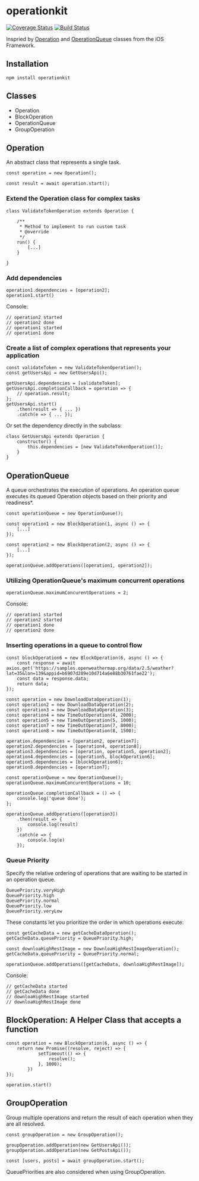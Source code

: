 # operationkit

[![Coverage Status](https://coveralls.io/repos/github/dannyYassine/operationkit/badge.svg?branch=master)](https://coveralls.io/github/dannyYassine/operationkit?branch=master)
[![Build Status](https://travis-ci.org/dannyYassine/operationkit.svg?branch=master)](https://travis-ci.org/dannyYassine/operationkit)

Inspried by [Operation](https://developer.apple.com/documentation/foundation/operation) and [OperationQueue](https://developer.apple.com/documentation/foundation/operationqueue) classes from the iOS Framework.

## Installation

```
npm install operationkit
```

## Classes

* Operation
* BlockOperation
* OperationQueue
* GroupOperation

## Operation

An abstract class that represents a single task.

```
const operation = new Operation();

const result = await operation.start();
```

### Extend the Operation class for complex tasks

```
class ValidateTokenOperation extends Operation {
    
    /**
     * Method to implement to run custom task
     * @override
     */
    run() {
        [...]
    }
    
}
```

### Add dependencies

```
operation1.dependencies = [operation2];
operation1.start()
```

Console:

```
// operation2 started
// operation2 done
// operation1 started
// operation1 done
```

### Create a list of complex operations that represents your application

```
const validateToken = new ValidateTokenOperation();
const getUsersApi = new GetUsersApi();

getUsersApi.dependencies = [validateToken];
getUsersApi.completionCallback = operation => {
    // operation.result;
};
getUsersApi.start()
    .then(result => { ... })
    .catch(e => { ... });
```

Or set the dependency directly in the subclass:

```
class GetUsersApi extends Operation {
    constructor() {
        this.dependencies = [new ValidateTokenOperation()];
    }
}
```

## OperationQueue
A queue orchestrates the execution of operations. An operation queue executes its queued Operation objects based on their priority and readiness*.

```
const operationQueue = new OperationQueue();

const operation1 = new BlockOperation(1, async () => {
    [...]
});

const operation2 = new BlockOperation(2, async () => {
    [...]
});

operationQueue.addOperations([operation1, operation2]);
```

### Utilizing OperationQueue's maximum concurrent operations

```
operationQueue.maximumConcurentOperations = 2;
```

Console:

```
// operation1 started
// operation2 started
// operation1 done
// operation2 done
```


### Inserting operations in a queue to control flow

```
const blockOperation6 = new BlockOperation(6, async () => {
    const response = await axios.get('https://samples.openweathermap.org/data/2.5/weather?lat=35&lon=139&appid=b6907d289e10d714a6e88b30761fae22');
    const data = response.data;
    return data;
});

const operation = new DownloadDataOperation(1);
const operation2 = new DownloadDataOperation(2);
const operation3 = new DownloadDataOperation(3);
const operation4 = new TimeOutOperation(4, 2000);
const operation5 = new TimeOutOperation(5, 1000);
const operation7 = new TimeOutOperation(7, 8000);
const operation8 = new TimeOutOperation(8, 1500);

operation.dependencies = [operation2, operation7];
operation2.dependencies = [operation4, operation8];
operation3.dependencies = [operation, operation5, operation2];
operation4.dependencies = [operation5, blockOperation6];
operation5.dependencies = [blockOperation6];
operation8.dependencies = [operation7];

const operationQueue = new OperationQueue();
operationQueue.maximumConcurentOperations = 10;

operationQueue.completionCallback = () => {
    console.log('queue done');
};

operationQueue.addOperations([operation3])
    .then(result => {
        console.log(result)
    })
    .catch(e => {
        console.log(e)
    });
```

### Queue Priority

Specify the relative ordering of operations that are waiting to be started in an operation queue.

```
QueuePriority.veryHigh
QueuePriority.high
QueuePriority.normal
QueuePriority.low
QueuePriority.veryLow
```

These constants let you prioritize the order in which operations execute:

```
const getCacheData = new getCacheDataOperation();
getCacheData.queuePriority = QueuePriority.high;

const downloaHighRestImage = new DownloaHighRestImageOperation();
getCacheData.queuePriority = QueuePriority.normal;

operationQueue.addOperations([getCacheData, downloaHighRestImage]);
```

Console:

```
// getCacheData started
// getCacheData done
// downloaHighRestImage started
// downloaHighRestImage done
```

## BlockOperation: A Helper Class that accepts a function

```
const operation = new BlockOperation(6, async () => {
    return new Promise((resolve, reject) => {
            setTimeout(() => {
                resolve();
            }, 1000);
        })
});

operation.start()
```

## GroupOperation

Group multiple operations and return the result of each operation when they are all resolved.

```
const groupOperation = new GroupOperation();

groupOperation.addOperation(new GetUsersApi());
groupOperation.addOperation(new GetPostsApi());

const [users, posts] = await groupOperation.start();
```

QueuePriorities are also considered when using GroupOperation.


